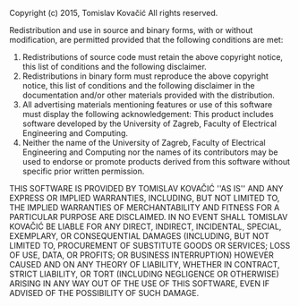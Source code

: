 Copyright (c) 2015, Tomislav Kovačić
All rights reserved.

Redistribution and use in source and binary forms, with or without
modification, are permitted provided that the following conditions are met:
1. Redistributions of source code must retain the above copyright
   notice, this list of conditions and the following disclaimer.
2. Redistributions in binary form must reproduce the above copyright
   notice, this list of conditions and the following disclaimer in the
   documentation and/or other materials provided with the distribution.
3. All advertising materials mentioning features or use of this software
   must display the following acknowledgement:
   This product includes software developed by the University of Zagreb,
   Faculty of Electrical Engineering and Computing.
4. Neither the name of the University of Zagreb, Faculty of Electrical
   Engineering and Computing nor the names of its contributors may be used to 
   endorse or promote products derived from this software without specific
   prior written permission.

THIS SOFTWARE IS PROVIDED BY TOMISLAV KOVAČIĆ ''AS IS'' AND ANY
EXPRESS OR IMPLIED WARRANTIES, INCLUDING, BUT NOT LIMITED TO, THE IMPLIED
WARRANTIES OF MERCHANTABILITY AND FITNESS FOR A PARTICULAR PURPOSE ARE
DISCLAIMED. IN NO EVENT SHALL TOMISLAV KOVAČIĆ BE LIABLE FOR ANY
DIRECT, INDIRECT, INCIDENTAL, SPECIAL, EXEMPLARY, OR CONSEQUENTIAL DAMAGES
(INCLUDING, BUT NOT LIMITED TO, PROCUREMENT OF SUBSTITUTE GOODS OR SERVICES;
LOSS OF USE, DATA, OR PROFITS; OR BUSINESS INTERRUPTION) HOWEVER CAUSED AND
ON ANY THEORY OF LIABILITY, WHETHER IN CONTRACT, STRICT LIABILITY, OR TORT
(INCLUDING NEGLIGENCE OR OTHERWISE) ARISING IN ANY WAY OUT OF THE USE OF THIS
SOFTWARE, EVEN IF ADVISED OF THE POSSIBILITY OF SUCH DAMAGE.
